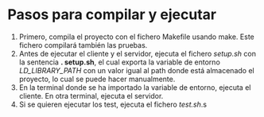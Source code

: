 # Pasos para compilar y ejecutar

1. Primero, compila el proyecto con el fichero Makefile usando make. Este fichero compilará también las pruebas.
2. Antes de ejecutar el cliente y el servidor, ejecuta el fichero *setup.sh* con la sentencia **. setup.sh**, el cual exporta la variable de entorno *LD_LIBRARY_PATH* con un valor igual al path donde está almacenado el proyecto, lo cual se puede hacer manualmente.
3. En la terminal donde se ha importado la variable de entorno, ejecuta el cliente. En otra terminal, ejecuta el servidor.
4. Si se quieren ejecutar los test, ejecuta el fichero *test.sh*.s 
